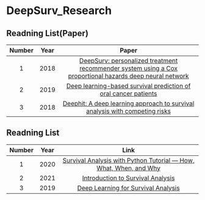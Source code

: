 # DeepSurv_Research


## Readning List(Paper)

| Number | Year | Paper | 
|:---:|:---:|:---:|
| 1 | 2018 | [DeepSurv: personalized treatment recommender system using a Cox proportional hazards deep neural network](https://bmcmedresmethodol.biomedcentral.com/track/pdf/10.1186/s12874-018-0482-1.pdf) |
| 2 | 2019 | [Deep learning-based survival prediction of oral cancer patients](https://www.nature.com/articles/s41598-019-43372-7.pdf) |
| 3 | 2018 | [Deephit: A deep learning approach to survival analysis with competing risks](http://medianetlab.ee.ucla.edu/papers/AAAI_2018_DeepHit.pdf) |




## Readning List

| Number | Year | Link | 
|:---:|:---:|:---:|
| 1 | 2020 | [Survival Analysis with Python Tutorial — How, What, When, and Why](https://pub.towardsai.net/survival-analysis-with-python-tutorial-how-what-when-and-why-19a5cfb3c312) |
| 2 | 2021 | [Introduction to Survival Analysis](https://medium.com/nerd-for-tech/customer-churn-survival-analysis-2c73385bf648) |
| 3 | 2019 | [Deep Learning for Survival Analysis](https://towardsdatascience.com/deep-learning-for-survival-analysis-fdd1505293c9) |


